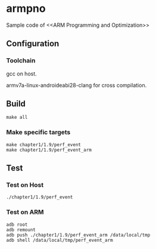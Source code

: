 # armpno
Sample code of &lt;&lt;ARM Programming and Optimization>>

## Configuration
### Toolchain
gcc on host.

armv7a-linux-androideabi28-clang for cross compilation.

## Build
```
make all
```

### Make specific targets
```
make chapter1/1.9/perf_event
make chapter1/1.9/perf_event_arm
```

## Test
### Test on Host
```
./chapter1/1.9/perf_event
```

### Test on ARM
```
adb root
adb remount
adb push ./chapter1/1.9/perf_event_arm /data/local/tmp
adb shell /data/local/tmp/perf_event_arm
```
